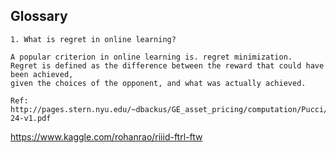 ## Glossary

```
1. What is regret in online learning?

A popular criterion in online learning is. regret minimization. 
Regret is defined as the difference between the reward that could have been achieved, 
given the choices of the opponent, and what was actually achieved.

Ref: http://pages.stern.nyu.edu/~dbackus/GE_asset_pricing/computation/Pucci/Lec-24-v1.pdf
```
https://www.kaggle.com/rohanrao/riiid-ftrl-ftw
